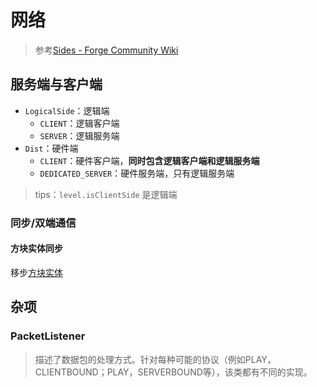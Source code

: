 ---
---

# 网络

>参考[Sides - Forge Community Wiki](https://forge.gemwire.uk/wiki/Sides/1.18)

## 服务端与客户端

+ `LogicalSide`：逻辑端
  + `CLIENT`：逻辑客户端
  + `SERVER`：逻辑服务端
+ `Dist`：硬件端
  + `CLIENT`：硬件客户端，**同时包含逻辑客户端和逻辑服务端**
  + `DEDICATED_SERVER`：硬件服务端，只有逻辑服务端

>tips：`level.isClientSide` 是逻辑端

### 同步/双端通信

#### 方块实体同步

移步[方块实体](./1.方块#数据同步)

## 杂项

### PacketListener

>描述了数据包的处理方式。针对每种可能的协议（例如PLAY，CLIENTBOUND；PLAY，SERVERBOUND等），该类都有不同的实现。
